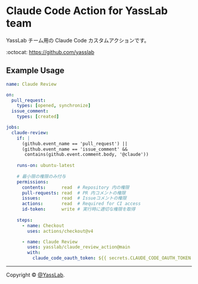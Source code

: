 # Claude Code Action for YassLab team

YassLab チーム用の Claude Code カスタムアクションです。

:octocat: https://github.com/yasslab

## Example Usage

```yaml
name: Claude Review

on:
  pull_request:
    types: [opened, synchronize]
  issue_comment:
    types: [created]

jobs:
  claude-review:
    if: |
      (github.event_name == 'pull_request') ||
      (github.event_name == 'issue_comment' && 
       contains(github.event.comment.body, '@claude'))
    
    runs-on: ubuntu-latest
    
    # 最小限の権限のみ付与
    permissions:
      contents:      read  # Repository 内の権限
      pull-requests: read  # PR 内コメントの権限
      issues:        read  # Issueコメントの権限
      actions:       read  # Required for CI access
      id-token:      write # 実行時に適切な権限を取得
    
    steps:
      - name: Checkout
        uses: actions/checkout@v4

      - name: Claude Review
        uses: yasslab/claude_review_action@main
        with:
          claude_code_oauth_token: ${{ secrets.CLAUDE_CODE_OAUTH_TOKEN }}
```

-----

Copyright &copy; [@YassLab](http://github.com/yasslab).
